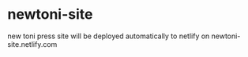 # newtoni-site
new toni press site will be deployed automatically to netlify on newtoni-site.netlify.com
